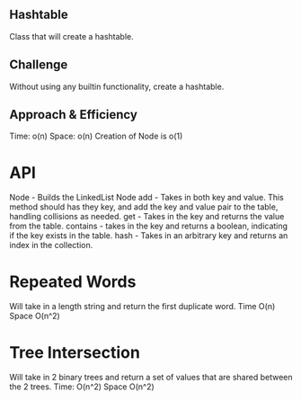 ## Hashtable
Class that will create a hashtable.

## Challenge
Without using any builtin functionality, create a hashtable.

## Approach & Efficiency
Time: o(n) Space: o(n)
Creation of Node is o(1)

# API
Node - Builds the LinkedList Node
add - Takes in both key and value.  This method should has they key, and add the key and value 
    pair to the table, handling collisions as needed.
get - Takes in the key and returns the value from the table.
contains - takes in the key and returns a boolean, indicating if the key exists in the table.
hash - Takes in an arbitrary key and returns an index in the collection.

# Repeated Words
Will take in a length string and return the first duplicate word.
Time O(n)
Space O(n^2)

# Tree Intersection
Will take in 2 binary trees and return a set of values that are shared between the 2 trees.
Time: O(n^2)
Space O(n^2)

